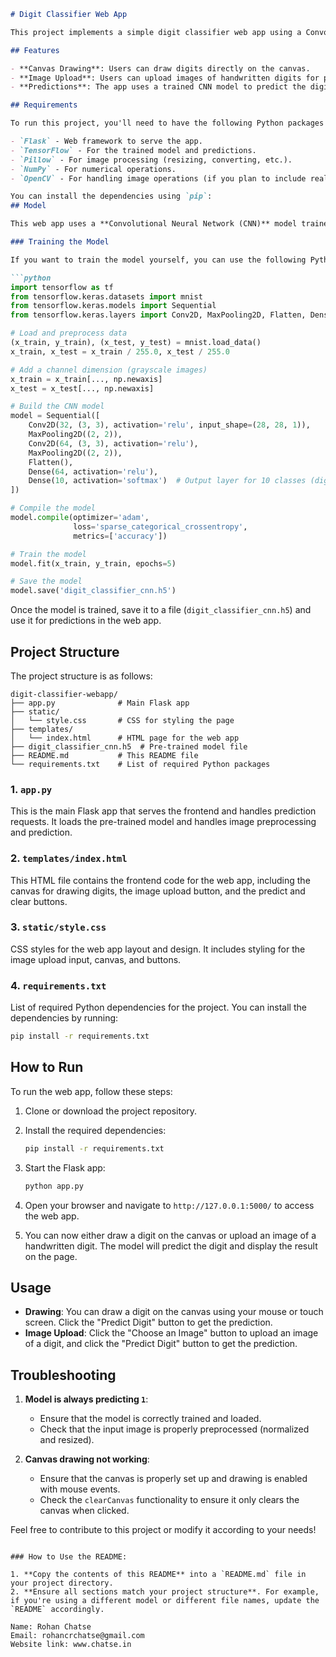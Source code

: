 
```markdown
# Digit Classifier Web App

This project implements a simple digit classifier web app using a Convolutional Neural Network (CNN) model trained on the MNIST dataset. The app allows users to either upload an image or draw a digit on the canvas, and it predicts the digit using a pre-trained model.

## Features

- **Canvas Drawing**: Users can draw digits directly on the canvas.
- **Image Upload**: Users can upload images of handwritten digits for prediction.
- **Predictions**: The app uses a trained CNN model to predict the digit and display the result.

## Requirements

To run this project, you'll need to have the following Python packages installed:

- `Flask` - Web framework to serve the app.
- `TensorFlow` - For the trained model and predictions.
- `Pillow` - For image processing (resizing, converting, etc.).
- `NumPy` - For numerical operations.
- `OpenCV` - For handling image operations (if you plan to include real-time camera functionality).

You can install the dependencies using `pip`:
## Model

This web app uses a **Convolutional Neural Network (CNN)** model trained on the **MNIST dataset**. The MNIST dataset contains 28x28 grayscale images of handwritten digits (0-9). The model predicts the digit by processing the image and returning the most likely class (digit).

### Training the Model

If you want to train the model yourself, you can use the following Python script:

```python
import tensorflow as tf
from tensorflow.keras.datasets import mnist
from tensorflow.keras.models import Sequential
from tensorflow.keras.layers import Conv2D, MaxPooling2D, Flatten, Dense

# Load and preprocess data
(x_train, y_train), (x_test, y_test) = mnist.load_data()
x_train, x_test = x_train / 255.0, x_test / 255.0

# Add a channel dimension (grayscale images)
x_train = x_train[..., np.newaxis]
x_test = x_test[..., np.newaxis]

# Build the CNN model
model = Sequential([
    Conv2D(32, (3, 3), activation='relu', input_shape=(28, 28, 1)),
    MaxPooling2D((2, 2)),
    Conv2D(64, (3, 3), activation='relu'),
    MaxPooling2D((2, 2)),
    Flatten(),
    Dense(64, activation='relu'),
    Dense(10, activation='softmax')  # Output layer for 10 classes (digits 0-9)
])

# Compile the model
model.compile(optimizer='adam',
              loss='sparse_categorical_crossentropy',
              metrics=['accuracy'])

# Train the model
model.fit(x_train, y_train, epochs=5)

# Save the model
model.save('digit_classifier_cnn.h5')
```

Once the model is trained, save it to a file (`digit_classifier_cnn.h5`) and use it for predictions in the web app.

## Project Structure

The project structure is as follows:

```
digit-classifier-webapp/
├── app.py              # Main Flask app
├── static/
│   └── style.css       # CSS for styling the page
├── templates/
│   └── index.html      # HTML page for the web app
├── digit_classifier_cnn.h5  # Pre-trained model file
├── README.md           # This README file
└── requirements.txt    # List of required Python packages
```

### 1. `app.py`

This is the main Flask app that serves the frontend and handles prediction requests. It loads the pre-trained model and handles image preprocessing and prediction.

### 2. `templates/index.html`

This HTML file contains the frontend code for the web app, including the canvas for drawing digits, the image upload button, and the predict and clear buttons.

### 3. `static/style.css`

CSS styles for the web app layout and design. It includes styling for the image upload input, canvas, and buttons.

### 4. `requirements.txt`

List of required Python dependencies for the project. You can install the dependencies by running:

```bash
pip install -r requirements.txt
```

## How to Run

To run the web app, follow these steps:

1. Clone or download the project repository.
2. Install the required dependencies:

   ```bash
   pip install -r requirements.txt
   ```

3. Start the Flask app:

   ```bash
   python app.py
   ```

4. Open your browser and navigate to `http://127.0.0.1:5000/` to access the web app.

5. You can now either draw a digit on the canvas or upload an image of a handwritten digit. The model will predict the digit and display the result on the page.

## Usage

- **Drawing**: You can draw a digit on the canvas using your mouse or touch screen. Click the "Predict Digit" button to get the prediction.
- **Image Upload**: Click the "Choose an Image" button to upload an image of a digit, and click the "Predict Digit" button to get the prediction.

## Troubleshooting

1. **Model is always predicting `1`**:
   - Ensure that the model is correctly trained and loaded.
   - Check that the input image is properly preprocessed (normalized and resized).
   
2. **Canvas drawing not working**:
   - Ensure that the canvas is properly set up and drawing is enabled with mouse events.
   - Check the `clearCanvas` functionality to ensure it only clears the canvas when clicked.


Feel free to contribute to this project or modify it according to your needs!
```

### How to Use the README:

1. **Copy the contents of this README** into a `README.md` file in your project directory.
2. **Ensure all sections match your project structure**. For example, if you're using a different model or different file names, update the `README` accordingly.

Name: Rohan Chatse
Email: rohancrchatse@gmail.com
Website link: www.chatse.in
